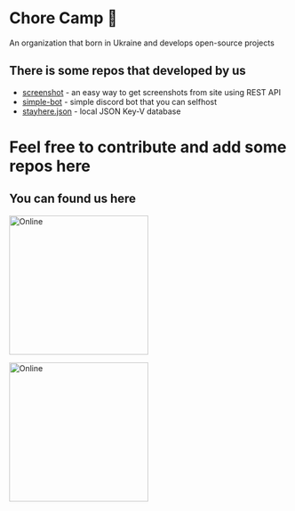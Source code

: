 # Chore Camp 🎿
An organization that born in Ukraine and develops open-source projects

## There is some repos that developed by us

* [screenshot](https://github.com/Chore-Camp/screenshot) - an easy way to get screenshots from site using REST API
* [simple-bot](https://github.com/Chore-Camp/simple-bot) - simple discord bot that you can selfhost
* [stayhere.json](https://github.com/Chore-Camp/stayhere.json) - local JSON Key-V database

# Feel free to contribute and add some repos here

## You can found us here

<div align="left">
    <p>
        <a href="https://discord.gg/GQF3ANKFuw"><img src="https://discordapp.com/api/guilds/868476703230558229/widget.png?style=banner4" alt="Online" width="250">
    </p>
    <p>
        <a href="https://discord.gg/GQF3ANKFuw"><img src="https://img.shields.io/discord/868476703230558229?color=7289da&label=Discord&logo=discord&logoColor=white" alt="Online" width="250"></a>
    </p>
</div>
